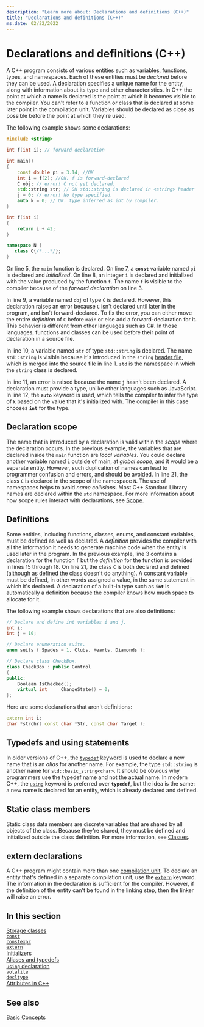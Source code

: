 ```yaml
---
description: "Learn more about: Declarations and definitions (C++)"
title: "Declarations and definitions (C++)"
ms.date: 02/22/2022
---
```

# Declarations and definitions (C++)

A C++ program consists of various entities such as variables, functions, types, and namespaces. Each of these entities must be *declared* before they can be used. A declaration specifies a unique name for the entity, along with information about its type and other characteristics. In C++ the point at which a name is declared is the point at which it becomes visible to the compiler. You can't refer to a function or class that is declared at some later point in the compilation unit. Variables should be declared as close as possible before the point at which they're used.

The following example shows some declarations:

```cpp
#include <string>

int f(int i); // forward declaration

int main()
{
    const double pi = 3.14; //OK
    int i = f(2); //OK. f is forward-declared
    C obj; // error! C not yet declared.
    std::string str; // OK std::string is declared in <string> header
    j = 0; // error! No type specified.
    auto k = 0; // OK. type inferred as int by compiler.
}

int f(int i)
{
    return i + 42;
}

namespace N {
   class C{/*...*/};
}
```

On line 5, the `main` function is declared. On line 7, a **`const`** variable named `pi` is declared and *initialized*. On line 8, an integer `i` is declared and initialized with the value produced by the function `f`. The name `f` is visible to the compiler because of the *forward declaration* on line 3.

In line 9, a variable named `obj` of type `C` is declared. However, this declaration raises an error because `C` isn't declared until later in the program, and isn't forward-declared. To fix the error, you can either move the entire *definition* of `C` before `main` or else add a forward-declaration for it. This behavior is different from other languages such as C#. In those languages, functions and classes can be used before their point of declaration in a source file.

In line 10, a variable named `str` of type `std::string` is declared. The name `std::string` is visible because it's introduced in the `string` [header file](header-files-cpp.md), which is merged into the source file in line 1. `std` is the namespace in which the `string` class is declared.

In line 11, an error is raised because the name `j` hasn't been declared. A declaration must provide a type, unlike other languages such as JavaScript. In line 12, the **`auto`** keyword is used, which tells the compiler to infer the type of `k` based on the value that it's initialized with. The compiler in this case chooses **`int`** for the type.  

## Declaration scope

The name that is introduced by a declaration is valid within the *scope* where the declaration occurs. In the previous example, the variables that are declared inside the `main` function are *local variables*. You could declare another variable named `i` outside of main, at *global scope*, and it would be a separate entity. However, such duplication of names can lead to programmer confusion and errors, and should be avoided. In line 21, the class `C` is declared in the scope of the namespace `N`. The use of namespaces helps to avoid *name collisions*. Most C++ Standard Library names are declared within the `std` namespace. For more information about how scope rules interact with declarations, see [Scope](../cpp/scope-visual-cpp.md).

## Definitions

Some entities, including functions, classes, enums, and constant variables, must be defined as well as declared. A *definition* provides the compiler with all the information it needs to generate machine code when the entity is used later in the program. In the previous example, line 3 contains a declaration for the function `f` but the *definition* for the function is provided in lines 15 through 18. On line 21, the class `C` is both declared and defined (although as defined the class doesn't do anything). A constant variable must be defined, in other words assigned a value, in the same statement in which it's declared. A declaration of a built-in type such as **`int`** is automatically a definition because the compiler knows how much space to allocate for it.

The following example shows declarations that are also definitions:

```cpp
// Declare and define int variables i and j.
int i;
int j = 10;

// Declare enumeration suits.
enum suits { Spades = 1, Clubs, Hearts, Diamonds };

// Declare class CheckBox.
class CheckBox : public Control
{
public:
    Boolean IsChecked();
    virtual int     ChangeState() = 0;
};
```

Here are some declarations that aren't definitions:

```cpp
extern int i;
char *strchr( const char *Str, const char Target );
```

## Typedefs and using statements

In older versions of C++, the [`typedef`](aliases-and-typedefs-cpp.md) keyword is used to declare a new name that is an *alias* for another name. For example, the type `std::string` is another name for `std::basic_string<char>`. It should be obvious why programmers use the typedef name and not the actual name. In modern C++, the [`using`](aliases-and-typedefs-cpp.md) keyword is preferred over **`typedef`**, but the idea is the same: a new name is declared for an entity, which is already declared and defined.

## Static class members

Static class data members are discrete variables that are shared by all objects of the class. Because they're shared, they must be defined and initialized outside the class definition. For more information, see [Classes](../cpp/classes-and-structs-cpp.md).

## extern declarations

A C++ program might contain more than one [compilation unit](header-files-cpp.md). To declare an entity that's defined in a separate compilation unit, use the [`extern`](extern-cpp.md) keyword. The information in the declaration is sufficient for the compiler. However, if the definition of the entity can't be found in the linking step, then the linker will raise an error.

## In this section

[Storage classes](storage-classes-cpp.md)\
[`const`](const-cpp.md)\
[`constexpr`](constexpr-cpp.md)\
[`extern`](extern-cpp.md)\
[Initializers](initializers.md)\
[Aliases and typedefs](aliases-and-typedefs-cpp.md)\
[`using` declaration](using-declaration.md)\
[`volatile`](volatile-cpp.md)\
[`decltype`](decltype-cpp.md)\
[Attributes in C++](attributes.md)

## See also

[Basic Concepts](../cpp/basic-concepts-cpp.md)
